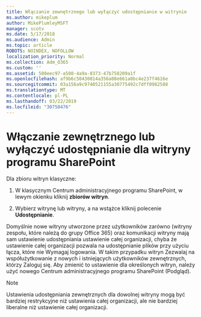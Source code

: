 ```yaml
---
title: Włączanie zewnętrznego lub wyłączyć udostępnianie w witrynie
ms.author: mikeplum
author: MikePlumleyMSFT
manager: scotv
ms.date: 5/17/2018
ms.audience: Admin
ms.topic: article
ROBOTS: NOINDEX, NOFOLLOW
localization_priority: Normal
ms.collection: Adm_O365
ms.custom: ''
ms.assetid: 500eec97-a508-4a9a-8373-47b758209a1f
ms.openlocfilehash: af9b6c50430814a356a08e661a0bc4e237f4616e
ms.sourcegitcommit: 03a156a9c9740521155a30775492c7dff0982588
ms.translationtype: MT
ms.contentlocale: pl-PL
ms.lasthandoff: 03/22/2019
ms.locfileid: "30758476"
---
```

# <a name="turn-external-sharing-on-or-off-for-a-sharepoint-site"></a>Włączanie zewnętrznego lub wyłączyć udostępnianie dla witryny programu SharePoint

Dla zbioru witryn klasyczne:
  
1. W klasycznym Centrum administracyjnego programu SharePoint, w lewym okienku kliknij **zbiorów witryn**.
    
2. Wybierz witrynę lub witryny, a na wstążce kliknij polecenie **Udostępnianie**.
    
Domyślnie nowe witryny utworzone przez użytkowników zarówno (witryny zespołu, które należą do grupy Office 365) oraz komunikacji witryny mają sam ustawienie udostępniania ustawienie całej organizacji, chyba że ustawienie całej organizacji pozwala na udostępnianie plików przy użyciu łącza, które nie Wymagaj logowania. W takim przypadku witryn Zezwalaj na współużytkowanie z nowych i istniejących użytkowników zewnętrznych, którzy Zaloguj się. Aby zmienić to ustawienie dla określonych witryn, należy użyć nowego Centrum administracyjnego programu SharePoint (Podgląd).
  
> [!NOTE]
> Ustawienia udostępniania zewnętrznych dla dowolnej witryny mogą być bardziej restrykcyjne niż ustawienia całej organizacji, ale nie bardziej liberalne niż ustawienie całej organizacji. 
  

